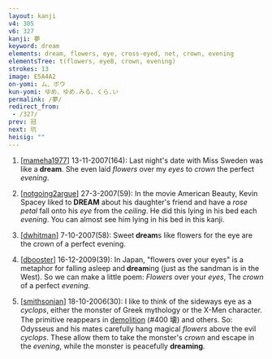 ```yaml
---
layout: kanji
v4: 305
v6: 327
kanji: 夢
keyword: dream
elements: dream, flowers, eye, cross-eyed, net, crown, evening
elementsTree: t(flowers, eyeB, crown, evening)
strokes: 13
image: E5A4A2
on-yomi: ム、ボウ
kun-yomi: ゆめ、ゆめ.みる、くら.い
permalink: /夢/
redirect_from:
 - /327/
prev: 冠
next: 坑
heisig: ""
---
```


1) [<a href="http://kanji.koohii.com/profile/mameha1977">mameha1977</a>] 13-11-2007(164): Last night&#039;s date with Miss Sweden was like a<strong> dream</strong>. She even laid <em>flowers</em> over my <em>eyes</em> to <em>crown</em> the perfect <em>evening</em>.

2) [<a href="http://kanji.koohii.com/profile/notgoing2argue">notgoing2argue</a>] 27-3-2007(59): In the movie American Beauty, Kevin Spacey liked to<strong> DREAM</strong> about his daughter&#039;s friend and have a <em>rose petal</em> fall onto his <em>eye</em> from the <em>ceiling</em>. He did this lying in his bed each <em>evening</em>. You can almost see him lying in his bed in this kanji.

3) [<a href="http://kanji.koohii.com/profile/dwhitman">dwhitman</a>] 7-10-2007(58): Sweet<strong> dream</strong>s like flowers for the eye are the crown of a perfect evening.

4) [<a href="http://kanji.koohii.com/profile/dbooster">dbooster</a>] 16-12-2009(39): In Japan, &quot;flowers over your eyes&quot; is a metaphor for falling asleep and<strong> dream</strong>ing (just as the sandman is in the West). So we can make a little poem: <em>Flowers</em> over your <em>eyes</em>, The <em>crown</em> of a perfect <em>evening</em>.

5) [<a href="http://kanji.koohii.com/profile/smithsonian">smithsonian</a>] 18-10-2006(30): I like to think of the sideways eye as a <em>cyclops</em>, either the monster of Greek mythology or the X-Men character. The primitive reappears in <a href="../v4/400.html">demolition</a> (#400 壊) and others. So: Odysseus and his mates carefully hang magical <em>flowers</em> above the evil <em>cyclops</em>. These allow them to take the monster&#039;s <em>crown</em> and escape in the <em>evening</em>, while the monster is peacefully <strong>dreaming</strong>.

